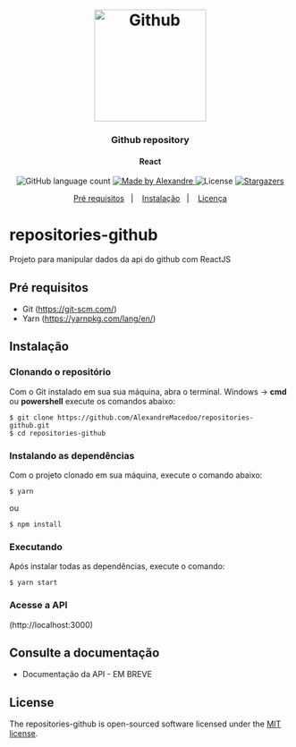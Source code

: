 <h1 align="center">
  <img alt="Github" title="Github" src="https://github.githubassets.com/images/modules/logos_page/Octocat.png" width="200px" />
</h1>

<h3 align="center">
  Github repository
</h3>

<h4 align="center">
  React
</h4>

<p align="center">
  <img alt="GitHub language count" src="https://img.shields.io/github/languages/count/AlexandreMacedoo/repositories-github?color=%2304D361">

  <a href="https://github.com/AlexandreMacedoo">
    <img alt="Made by Alexandre" src="https://img.shields.io/badge/made%20by-Alexandre-%2304D361">
  </a>

  <img alt="License" src="https://img.shields.io/badge/license-MIT-%2304D361">

  <a href="https://github.com/AlexandreMacedoo/repositories-github/stargazers">
    <img alt="Stargazers" src="https://img.shields.io/github/stars/AlexandreMacedoo/repositories-github?style=social">
  </a>
</p>

<p align="center">
  <a href="#pré-requisitos">Pré requisitos</a>&nbsp;&nbsp;&nbsp;|&nbsp;&nbsp;&nbsp;
  <a href="#instalação">Instalação</a>&nbsp;&nbsp;&nbsp;|&nbsp;&nbsp;&nbsp;
  <a href="#license">Licença</a>
</p>


# repositories-github
Projeto para manipular dados da api do github com ReactJS

## Pré requisitos

- Git (https://git-scm.com/)
- Yarn (https://yarnpkg.com/lang/en/)

## Instalação
### Clonando o repositório
Com o Git instalado em sua sua máquina, abra o terminal.
Windows -> **cmd** ou **powershell** execute os comandos abaixo:
```ssh
$ git clone https://github.com/AlexandreMacedoo/repositories-github.git
$ cd repositories-github
```
### Instalando as dependências
Com o projeto clonado em sua máquina, execute o comando abaixo:

```ssh
$ yarn
```
ou
```ssh
$ npm install
```

### Executando
Após instalar todas as dependências, execute o comando:

```ssh
$ yarn start
```
### Acesse a API
(http://localhost:3000)

## Consulte a documentação
- Documentação da API - EM BREVE

## License
The repositories-github is open-sourced software licensed under the [MIT license](https://opensource.org/licenses/MIT).

